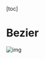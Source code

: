 [toc]

# Bezier

![img](https://pages.mtu.edu/~shene/COURSES/cs3621/NOTES/spline/Bezier/de-cast-rec-eqn.jpg)

